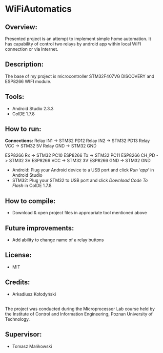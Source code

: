 # WiFiAutomatics

<h2>Overview:</h2>
Presented project is an attempt to implement simple home automation.
It has capability of control two relays by android app within local WIFI connection or via Internet.

<h2>Description:</h2>
The base of my project is microcontroller STM32F407VG DISCOVERY and ESP8266 WIFI module.


<h2>Tools:</h2>

- Android Studio 2.3.3
- CoIDE 1.7.8

<h2>How to run:</h2>

<b>Connections:</b>
Relay IN1 -> STM32 PD12
Relay IN2 -> STM32 PD13
Relay VCC -> STM32 5V
Relay GND -> STM32 GND

ESP8266 Rx -> STM32 PC10
ESP8266 Tx -> STM32 PC11
ESP8266 CH_PD -> STM32 3V
ESP8266 VCC -> STM32 3V
ESP8266 GND -> STM32 GND

- Android: Plug your Android device to a USB port and click <i>Run 'app'</i> in Android Studio
- STM32: Plug your STM32 to USB port and click <i>Download Code To Flash</i> in CoIDE 1.7.8

<h2>How to compile:</h2> 

- Download & open project files in appropriate tool mentioned above

<h2>Future improvements:</h2>

- Add ability to change name of a relay buttons

<h2>License:</h2>

- MIT

<h2>Credits:</h2>

- Arkadiusz Kołodyński
<br>
The project was conducted during the Microprocessor Lab course held by the Institute of Control and Information Engineering, Poznan University of Technology.

<h2>Supervisor:</h2>

- Tomasz Mańkowski
